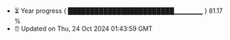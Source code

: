 - ⏳ Year progress { ████████████████████████▁▁▁▁▁▁ } 81.17 %
- ⏰ Updated on Thu, 24 Oct 2024 01:43:59 GMT

